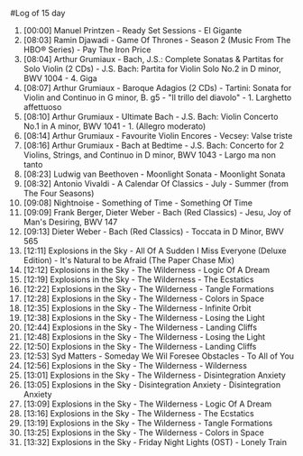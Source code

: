 #Log of 15 day

1. [00:00] Manuel Printzen - Ready Set Sessions - El Gigante
1. [08:03] Ramin Djawadi - Game Of Thrones - Season 2 (Music From The HBO® Series) - Pay The Iron Price
1. [08:04] Arthur Grumiaux - Bach, J.S.: Complete Sonatas & Partitas for Solo Violin (2 CDs) - J.S. Bach: Partita for Violin Solo No.2 in D minor, BWV 1004 - 4. Giga
1. [08:07] Arthur Grumiaux - Baroque Adagios (2 CDs) - Tartini: Sonata for Violin and Continuo in G minor, B. g5 - "Il trillo del diavolo" - 1. Larghetto affettuoso
1. [08:10] Arthur Grumiaux - Ultimate Bach - J.S. Bach: Violin Concerto No.1 in A minor, BWV 1041 - 1. (Allegro moderato)
1. [08:14] Arthur Grumiaux - Favourite Violin Encores - Vecsey: Valse triste
1. [08:16] Arthur Grumiaux - Bach at Bedtime - J.S. Bach: Concerto for 2 Violins, Strings, and Continuo in D minor, BWV 1043 - Largo ma non tanto
1. [08:23] Ludwig van Beethoven - Moonlight Sonata - Moonlight Sonata
1. [08:32] Antonio Vivaldi - A Calendar Of Classics - July - Summer (from The Four Seasons)
1. [09:08] Nightnoise - Something of Time - Something Of Time
1. [09:09] Frank Berger, Dieter Weber - Bach (Red Classics) - Jesu, Joy of Man's Desiring, BWV 147
1. [09:13] Dieter Weber - Bach (Red Classics) - Toccata in D Minor, BWV 565
1. [12:11] Explosions in the Sky - All Of A Sudden I Miss Everyone (Deluxe Edition) - It's Natural to be Afraid (The Paper Chase Mix)
1. [12:12] Explosions in the Sky - The Wilderness - Logic Of A Dream
1. [12:19] Explosions in the Sky - The Wilderness - The Ecstatics
1. [12:22] Explosions in the Sky - The Wilderness - Tangle Formations
1. [12:28] Explosions in the Sky - The Wilderness - Colors in Space
1. [12:35] Explosions in the Sky - The Wilderness - Infinite Orbit
1. [12:38] Explosions in the Sky - The Wilderness - Losing the Light
1. [12:44] Explosions in the Sky - The Wilderness - Landing Cliffs
1. [12:48] Explosions in the Sky - The Wilderness - Losing the Light
1. [12:50] Explosions in the Sky - The Wilderness - Landing Cliffs
1. [12:53] Syd Matters - Someday We Wil Foresee Obstacles - To All of You
1. [12:56] Explosions in the Sky - The Wilderness - Wilderness
1. [13:01] Explosions in the Sky - The Wilderness - Disintegration Anxiety
1. [13:05] Explosions in the Sky - Disintegration Anxiety - Disintegration Anxiety
1. [13:09] Explosions in the Sky - The Wilderness - Logic Of A Dream
1. [13:16] Explosions in the Sky - The Wilderness - The Ecstatics
1. [13:19] Explosions in the Sky - The Wilderness - Tangle Formations
1. [13:25] Explosions in the Sky - The Wilderness - Colors in Space
1. [13:32] Explosions in the Sky - Friday Night Lights (OST) - Lonely Train

